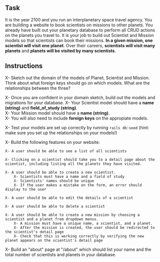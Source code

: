 ## Task

It is the year 2100 and you run an interplanetary space travel agency.  You are building a website to book scientists on missions to other planets.  You already have built out your planetary database to perform all CRUD actions on the planets you travel to.  It is your job to build out Scientist and Mission models so that scientists can book their missions.  **In a given mission, one scientist will visit one planet**.  Over their careers, **scientists will visit many planets** and **planets will be visited by many scientists**.

## Instructions

X- Sketch out the domain of the models of Planet, Scientist and Mission.  Think about what foreign keys should go on which models.  What are the relationships between the three?

X- Once you are confident in your domain sketch, build out the models and migrations for your database. 
    X- Your Scientist model should have a **name (string)** and **field_of_study (string)**.  
    X- Your Mission model should have a **name (string)**.  
    X- You will also need to include **foreign keys** on the appropiate models.  

X- Test your models are set up correctly by running `rails db:seed` (hint: make sure you set up the relationships on your models!)

X- Build the following features on your website:

    X- A user should be able to see a list of all scientists

    X- Clicking on a scientist should take you to a detail page about the scientist, including listing all the planets they have visited.

    X- A user should be able to create a new scientist.
        X- Scientists must have a name and a field of study
        X- Scientists' names should be unique
        X- If the user makes a mistake on the form, an error should display to the user

    X- A user should be able to edit the details of a scientist

    X- A user should be able to delete a scientist

    X- A user should be able to create a new mission by choosing a scientist and a planet from dropdown menus.
        X- A mission must have a unique name, a scientist, and a planet.
        X- After the mission is created, the user should be redirected to the scientist's detail page
        X- Check that this is working correctly by verifying the new planet appears on the scientist's detail page
        
 X- Build an "about" page at "/about" which should list your name and the total number of scientists and planets in your database.
